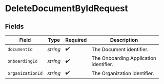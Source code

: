 # DeleteDocumentByIdRequest


## Fields

| Field                                  | Type                                   | Required                               | Description                            |
| -------------------------------------- | -------------------------------------- | -------------------------------------- | -------------------------------------- |
| `documentId`                           | *string*                               | :heavy_check_mark:                     | The Document identifier.               |
| `onboardingId`                         | *string*                               | :heavy_check_mark:                     | The Onboarding Application identifier. |
| `organizationId`                       | *string*                               | :heavy_check_mark:                     | The Organization identifier.           |